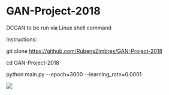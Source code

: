 # GAN-Project-2018

DCGAN to be run via Linux shell command

Instructions:

git clone https://github.com/RubensZimbres/GAN-Project-2018

cd GAN-Project-2018

python main.py --epoch=3000 --learning_rate=0.0001

<img src=https://github.com/RubensZimbres/GAN-Project-2018/blob/master/GAN_GitHub.png>
